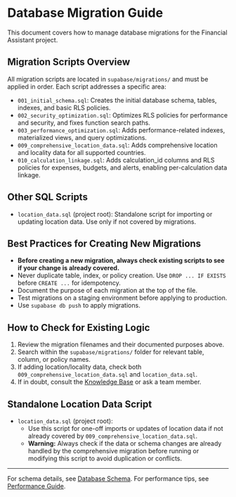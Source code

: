 # Database Migration Guide

This document covers how to manage database migrations for the Financial Assistant project.

## Migration Scripts Overview

All migration scripts are located in `supabase/migrations/` and must be applied in order. Each script addresses a specific area:

- `001_initial_schema.sql`: Creates the initial database schema, tables, indexes, and basic RLS policies.
- `002_security_optimization.sql`: Optimizes RLS policies for performance and security, and fixes function search paths.
- `003_performance_optimization.sql`: Adds performance-related indexes, materialized views, and query optimizations.
- `009_comprehensive_location_data.sql`: Adds comprehensive location and locality data for all supported countries.
- `010_calculation_linkage.sql`: Adds calculation_id columns and RLS policies for expenses, budgets, and alerts, enabling per-calculation data linkage.

## Other SQL Scripts

- `location_data.sql` (project root): Standalone script for importing or updating location data. Use only if not covered by migrations.

## Best Practices for Creating New Migrations

- **Before creating a new migration, always check existing scripts to see if your change is already covered.**
- Never duplicate table, index, or policy creation. Use `DROP ... IF EXISTS` before `CREATE ...` for idempotency.
- Document the purpose of each migration at the top of the file.
- Test migrations on a staging environment before applying to production.
- Use `supabase db push` to apply migrations.

## How to Check for Existing Logic

1. Review the migration filenames and their documented purposes above.
2. Search within the `supabase/migrations/` folder for relevant table, column, or policy names.
3. If adding location/locality data, check both `009_comprehensive_location_data.sql` and `location_data.sql`.
4. If in doubt, consult the [Knowledge Base](../KNOWLEDGE_BASE.md) or ask a team member.

## Standalone Location Data Script

- `location_data.sql` (project root):
  - Use this script for one-off imports or updates of location data if not already covered by `009_comprehensive_location_data.sql`.
  - **Warning:** Always check if the data or schema changes are already handled by the comprehensive migration before running or modifying this script to avoid duplication or conflicts.

---

For schema details, see [Database Schema](./schema.md).
For performance tips, see [Performance Guide](./performance.md). 